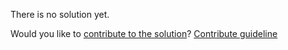 
There is no solution yet.

Would you like to [contribute to the solution](https://github.com/BFEdev/BFE.dev-solutions/blob/main/problem/support-negative-array-index_en.md)? [Contribute guideline](https://github.com/BFEdev/BFE.dev-solutions#how-to-contribute)
